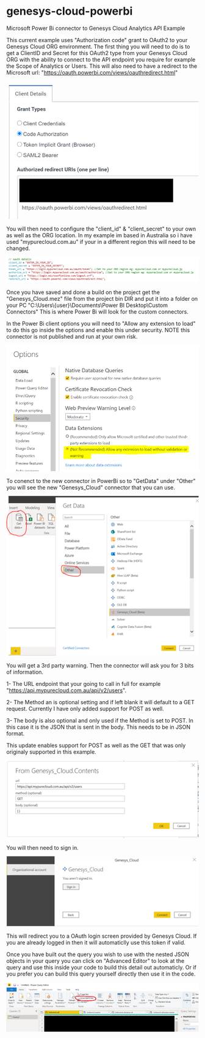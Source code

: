 # genesys-cloud-powerbi
Microsoft Power Bi connector to Genesys Cloud Analytics API Example

This current example uses "Authorization code" grant to OAuth2 to your Genesys Cloud ORG environment. The first thing you will need to do is to get a ClientID and Secret for this OAuth2 type from your Genesys Cloud ORG with the ability to connect to the API endpoint you require for example the Scope of Analytics or Users. This will also need to have a redirect to the Microsoft url: "https://oauth.powerbi.com/views/oauthredirect.html"

![](/docs/images/screenShot1.png?raw=true)

You will then need to configure the "client_id" & "client_secret" to your own as well as the ORG location. In my example im based in Australia so i have used "mypurecloud.com.au" if your in a different region this will need to be changed.

![](/docs/images/screenShot2.png?raw=true)

Once you have saved and done a build on the project get the "Genesys_Cloud.mez" file from the project bin DIR and put it into a folder on your PC "C:\Users\\{user}\Documents\Power BI Desktop\Custom Connectors" This is where Power Bi will look for the custom connectors.

In the Power Bi client options you will need to "Allow any extension to load" to do this go inside the options and enable this under security. NOTE this connector is not published and run at your own risk.

![](/docs/images/screenShot3.png?raw=true)

To conenct to the new connector in PowerBi so to "GetData" under "Other" you will see the new "Genesys_Cloud" connector that you can use.

![](/docs/images/screenShot4.png?raw=true)

You will get a 3rd party warning. Then the connector will ask you for 3 bits of information. 

1- The URL endpoint that your going to call in full for example "https://api.mypurecloud.com.au/api/v2/users".

2- The Method an is optional setting and if left blank it will default to a GET request. Currently I have only added support for POST as well.

3- The body is also optional and only used if the Method is set to POST. In this case it is the JSON that is sent in the body. This needs to be in JSON format.

This update enables support for POST as well as the GET that was only originaly supported in this example.

![](/docs/images/screenShot7.png?raw=true)

You will then need to sign in.

![](/docs/images/screenShot5.png?raw=true)

This will redirect you to a OAuth login screen provided by Genesys Cloud. If you are already logged in then it will automaticlly use this token if valid.

Once you have built out the query you wish to use with the nested JSON objects in your query you can click on "Advanced Editor" to look at the query and use this inside your code to build this detail out automaticly. Or if you prefer you can build this query yourself directly then use it in the code.

![](/docs/images/screenShot6.png?raw=true)